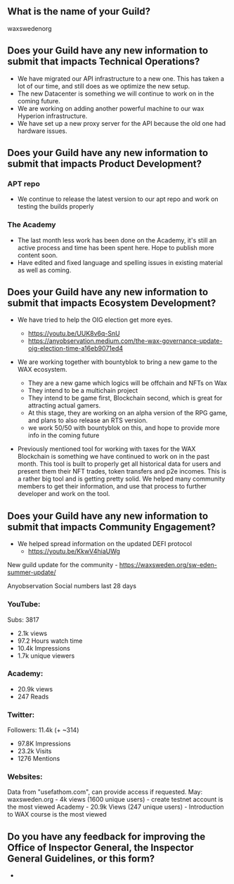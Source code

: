 ## What is the name of your Guild?

waxswedenorg

## Does your Guild have any new information to submit that impacts Technical Operations?
- We have migrated our API infrastructure to a new one. This has taken a lot of our time, and still does as we optimize the new setup.
- The new Datacenter is something we will continue to work on in the coming future.
- We are working on adding another powerful machine to our wax Hyperion infrastructure.
- We have set up a new proxy server for the API because the old one had hardware issues.

## Does your Guild have any new information to submit that impacts Product Development?
### APT repo
- We continue to release the latest version to our apt repo and work on testing the builds properly

### The Academy
- The last month less work has been done on the Academy, it's still an active process and time has been spent here. Hope to publish more content soon.
- Have edited and fixed language and spelling issues in existing material as well as coming.

## Does your Guild have any new information to submit that impacts Ecosystem Development?
- We have tried to help the OIG election get more eyes.
    - https://youtu.be/UUK8v6q-SnU
    - https://anyobservation.medium.com/the-wax-governance-update-oig-election-time-a16eb9071ed4

- We are working together with bountyblok to bring a new game to the WAX ecosystem.
    - They are a new game which logics will be offchain and NFTs on Wax
    - They intend to be a multichain project
    - They intend to be game first, Blockchain second, which is great for attracting actual gamers.
    - At this stage, they are working on an alpha version of the RPG game, and plans to also release an RTS version.
    - we work 50/50 with bountyblok on this, and hope to provide more info in the coming future

- Previously mentioned tool for working with taxes for the WAX Blockchain is something we have continued to work on in the past month.
This tool is built to properly get all historical data for users and present them their NFT trades, token transfers and p2e incomes.
This is a rather big tool and is getting pretty solid. We helped many community members to get their information, and use that process to
further developer and work on the tool.

## Does your Guild have any new information to submit that impacts Community Engagement?
- We helped spread information on the updated DEFI protocol
    - https://youtu.be/KkwV4hiaUWg

New guild update for the community - https://waxsweden.org/sw-eden-summer-update/

Anyobservation Social numbers last 28 days
### YouTube:
Subs: 3817
- 2.1k views
- 97.2 Hours watch time
- 10.4k Impressions
- 1.7k unique viewers

### Academy:
- 20.9k views
- 247 Reads

### Twitter:
Followers: 11.4k (+ ~314)
- 97.8K Impressions
- 23.2k Visits
- 1276 Mentions

### Websites:
Data from "usefathom.com", can provide access if requested.
May:
waxsweden.org - 4k views (1600 unique users) - create testnet account is the most viewed
Academy - 20.9k Views (247 unique users) - Introduction to WAX course is the most viewed

## Do you have any feedback for improving the Office of Inspector General, the Inspector General Guidelines, or this form?
-
